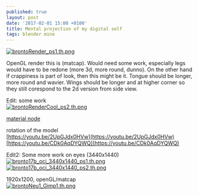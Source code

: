 ```yaml
---
published: true
layout: post
date: '2017-02-01 15:00 +0100'
title: Mental projection of my digital self
tags: blender mine
---
```

[![brontoRender_ps1.th.png](//cdn.scrot.moe/images/2017/01/30/brontoRender_ps1.th.png)](//cdn.scrot.moe/images/2017/01/30/brontoRender_ps1.png)

OpenGL render this is (matcap). Would need some work, especially legs would have to be redone (more 3d, more round, dunno). On the other hand if crappiness is part of look, then this might be it. Tongue should be longer, more round and wavier. Wings should be longer and at higher corner so they still corespond to the 2d version from side view.

Edit: some work  
[![brontoRenderCool_ps2.th.png](//cdn.scrot.moe/images/2017/02/01/brontoRenderCool_ps2.th.png)](//cdn.scrot.moe/images/2017/02/01/brontoRenderCool_ps2.png)

[material node](//cdn.scrot.moe/images/2017/02/01/materialNode.png)

rotation of the model  
[https://youtu.be/2UpGJdx0HVw](https://youtu.be/2UpGJdx0HVw)  
[https://youtu.be/CDk0AqDYQWQ](https://youtu.be/CDk0AqDYQWQ)  

Edit2: Some more work on eyes (3440x1440)    
[![bronto17b_oci_3440x1440_ps1.th.png](//cdn.scrot.moe/images/2017/02/01/bronto17b_oci_3440x1440_ps1.th.png)](//cdn.scrot.moe/images/2017/02/01/bronto17b_oci_3440x1440_ps1.png)
[![bronto17b_oci_3440x1440_ps2.th.png](//cdn.scrot.moe/images/2017/02/01/bronto17b_oci_3440x1440_ps2.th.png)](//cdn.scrot.moe/images/2017/02/01/bronto17b_oci_3440x1440_ps2.png)

1920x1200, openGL/matcap  
[![brontoNeu1_Gimp1.th.png](//cdn.scrot.moe/images/2017/02/10/brontoNeu1_Gimp1.th.png)](//cdn.scrot.moe/images/2017/02/10/brontoNeu1_Gimp1.png)
